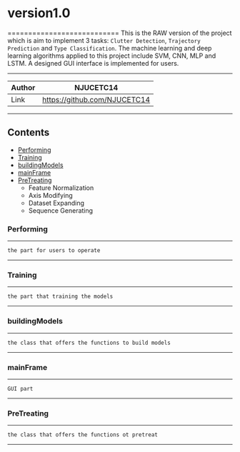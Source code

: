 # version1.0
===========================
This is the RAW version of the project which is aim to implement 3 tasks: `Clutter Detection`, `Trajectory Prediction` and `Type Classification`. The machine learning and deep learning algorithms 
applied to this project include SVM, CNN, MLP and LSTM. A designed GUI interface is implemented for users. 

****
	
|Author|NJUCETC14|
|---|---
|Link|https://github.com/NJUCETC14
****

## Contents
* [Performing](#Performing)
* [Training](#Training)
* [buildingModels](#buildingModels)
* [mainFrame](#mainFrame)
* [PreTreating](#PreTreating)
    * Feature Normalization
    * Axis Modifying
    * Dataset Expanding
    * Sequence Generating


### Performing
-----------
    the part for users to operate
***

### Training
-----------
    the part that training the models
***

### buildingModels
-----------
    the class that offers the functions to build models
***

### mainFrame
-----------
    GUI part
***

### PreTreating
-----------
    the class that offers the functions ot pretreat
***
